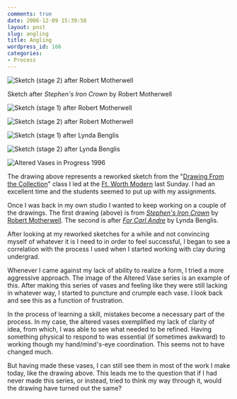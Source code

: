 ```yaml
---
comments: true
date: 2006-12-09 15:39:58
layout: post
slug: angling
title: Angling
wordpress_id: 166
categories:
- Process
---
```


![Sketch (stage 2) after Robert Motherwell](http://ryanfitzer.com/main/wp-content/uploads/2006/12/orange.jpg)

Sketch after _Stephen's Iron Crown_ by Robert Motherwell

![Sketch (stage 1) after Robert Motherwell](http://ryanfitzer.com/main/wp-content/uploads/2006/12/orangebefore.jpg)

![Sketch (stage 2) after Robert Motherwell](http://ryanfitzer.com/main/wp-content/uploads/2006/12/orange.jpg)

![Sketch (stage 1) after Lynda Benglis](http://ryanfitzer.com/main/wp-content/uploads/2006/12/circles.jpg)

![Sketch (stage 2) after Lynda Benglis](http://ryanfitzer.com/main/wp-content/uploads/2006/12/circlesafter.jpg)

![Altered Vases in Progress 1996](http://ryanfitzer.com/main/wp-content/uploads/2006/12/altered_vases_undergrad.jpg)

The drawing above represents a reworked sketch from the "[Drawing From the Collection](http://themodern.org/adult.html)" class I led at the [Ft. Worth Modern](http://themodern.org) last Sunday. I had an excellent time and the students seemed to put up with my assignments.

Once I was back in my own studio I wanted to keep working on a couple of the drawings. The first drawing (above) is from [_Stephen's Iron Crown_](http://themodern.org/f_html/motherwell3.html#top) by [Robert Motherwell](http://en.wikipedia.org/wiki/Robert_Motherwell). The second is after _[For Carl Andre](http://themodern.org/f_html/benglis.html#top)_ by Lynda Benglis.

After looking at my reworked sketches for a while and not convincing myself of whatever it is I need to in order to feel successful, I began to see a correlation with the process I used when I started working with clay during undergrad.

Whenever I came against my lack of ability to realize a form, I tried a more aggressive approach. The image of the Altered Vase series is an example of this. After making this series of vases and feeling like they were still lacking in whatever way, I started to puncture and crumple each vase. I look back and see this as a function of frustration.

In the process of learning a skill, mistakes become a necessary part of the process. In my case, the altered vases exemplified my lack of clarity of idea, from which, I was able to see what needed to be refined. Having something physical to respond to was essential (if sometimes awkward) to working though my hand/mind's-eye coordination. This seems not to have changed much.

But having made these vases, I can still see them in most of the work I make today, like the drawing above. This leads me to the question that if I had never made this series, or instead, tried to think my way through it, would the drawing have turned out the same?
